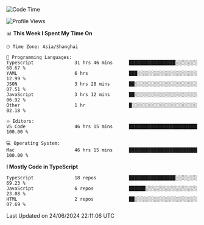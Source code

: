 <!--START_SECTION:waka-->
![Code Time](http://img.shields.io/badge/Code%20Time-6%2C287%20hrs%2016%20mins-blue)

![Profile Views](http://img.shields.io/badge/Profile%20Views-0-blue)

📊 **This Week I Spent My Time On** 

```text
🕑︎ Time Zone: Asia/Shanghai

💬 Programming Languages: 
TypeScript               31 hrs 46 mins      █████████████████░░░░░░░░   68.67 % 
YAML                     6 hrs               ███░░░░░░░░░░░░░░░░░░░░░░   12.99 % 
JSON                     3 hrs 28 mins       ██░░░░░░░░░░░░░░░░░░░░░░░   07.51 % 
JavaScript               3 hrs 12 mins       ██░░░░░░░░░░░░░░░░░░░░░░░   06.92 % 
Other                    1 hr                █░░░░░░░░░░░░░░░░░░░░░░░░   02.18 % 

🔥 Editors: 
VS Code                  46 hrs 15 mins      █████████████████████████   100.00 % 

💻 Operating System: 
Mac                      46 hrs 15 mins      █████████████████████████   100.00 % 
```

**I Mostly Code in TypeScript** 

```text
TypeScript               18 repos            █████████████████░░░░░░░░   69.23 % 
JavaScript               6 repos             ██████░░░░░░░░░░░░░░░░░░░   23.08 % 
HTML                     2 repos             ██░░░░░░░░░░░░░░░░░░░░░░░   07.69 % 
```




 Last Updated on 24/06/2024 22:11:06 UTC
<!--END_SECTION:waka-->
